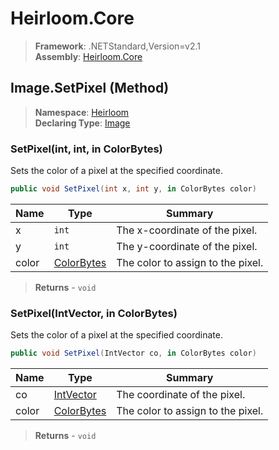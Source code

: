 # Heirloom.Core

> **Framework**: .NETStandard,Version=v2.1  
> **Assembly**: [Heirloom.Core][0]

## Image.SetPixel (Method)

> **Namespace**: [Heirloom][0]  
> **Declaring Type**: [Image][1]

### SetPixel(int, int, in ColorBytes)

Sets the color of a pixel at the specified coordinate.

```cs
public void SetPixel(int x, int y, in ColorBytes color)
```

| Name  | Type            | Summary                           |
|-------|-----------------|-----------------------------------|
| x     | `int`           | The x-coordinate of the pixel.    |
| y     | `int`           | The y-coordinate of the pixel.    |
| color | [ColorBytes][2] | The color to assign to the pixel. |

> **Returns** - `void`

### SetPixel(IntVector, in ColorBytes)

Sets the color of a pixel at the specified coordinate.

```cs
public void SetPixel(IntVector co, in ColorBytes color)
```

| Name  | Type            | Summary                           |
|-------|-----------------|-----------------------------------|
| co    | [IntVector][3]  | The coordinate of the pixel.      |
| color | [ColorBytes][2] | The color to assign to the pixel. |

> **Returns** - `void`

[0]: ../../../Heirloom.Core.md
[1]: ../Image.md
[2]: ../ColorBytes.md
[3]: ../IntVector.md
